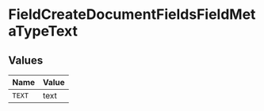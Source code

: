 # FieldCreateDocumentFieldsFieldMetaTypeText


## Values

| Name   | Value  |
| ------ | ------ |
| `TEXT` | text   |